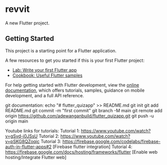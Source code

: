 # revvit

A new Flutter project.

## Getting Started

This project is a starting point for a Flutter application.

A few resources to get you started if this is your first Flutter project:

- [Lab: Write your first Flutter app](https://docs.flutter.dev/get-started/codelab)
- [Cookbook: Useful Flutter samples](https://docs.flutter.dev/cookbook)

For help getting started with Flutter development, view the
[online documentation](https://docs.flutter.dev/), which offers tutorials,
samples, guidance on mobile development, and a full API reference.

git documentation:
echo "# flutter_quizapp" >> README.md
git init
git add README.md
git commit -m "first commit"
git branch -M main
git remote add origin https://github.com/adewanganbuild/flutter_quizapp.git
git push -u origin main

Youtube links for tutorials: 
Tutorial 1: https://www.youtube.com/watch?v=gSvd-i0JSsU
Tutorial 2: https://www.youtube.com/watch?v=pSKG8QZoqic
Tutorial 3: https://firebase.google.com/codelabs/firebase-auth-in-flutter-apps#2 [Firebase flutter integration]
Tutorial 4: https://firebase.google.com/docs/hosting/frameworks/flutter [Enable web hosting/Integrate Flutter web]



